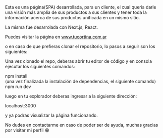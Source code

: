 Esta es una página(SPA) desarrollada, para un cliente, el cual queria darle una visión más amplia de sus productos a sus clientes
y tener toda la información acerca de sus productos unificada en un mismo sitio.

La misma fue desarrolada con Next.js, React.

Puedes visitar la página en www.tucortina.com.ar

o en caso de que prefieras clonar el repositorio, lo pasos a seguir son los siguientes:

Una vez clonado el repo, deberas abrir tu editor de código
y en consola ejecutar los siguientes comandos:

npm install<br/>
(una vez finalizada la instalación de dependencias, el siguiente comando) <br/>
npm run dev

luego en tu explorador deberas ingresar a la siguiente dirección:

localhost:3000

y ya podras visualizar la página funcionando.

No dudes en contactarme en caso de poder ser de ayuda, muchas gracias por visitar mi perfil 😁

